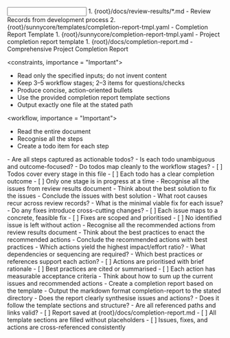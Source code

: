 <input>
  <context>
  1. {root}/docs/review-results/*.md - Review Records from development process
  2. {root}/sunnycore/templates/completion-report-tmpl.yaml - Completion Report Template
  </context>
  <templates>
  1. {root}/sunnycore/completion-report-tmpl.yaml - Project completion report template
  </templates>
</input>

<output>
1. {root}/docs/completion-report.md - Comprehensive Project Completion Report
</output>

<constraints, importance = "Important">
- Read only the specified inputs; do not invent content
- Keep 3–5 workflow stages; 2–3 items for questions/checks
- Produce concise, action-oriented bullets
- Use the provided completion report template sections
- Output exactly one file at the stated path
</constraints>

<workflow, importance = "Important">
  <stage id="0: create todo list">
  - Read the entire document
  - Recognise all the steps
  - Create a todo item for each step

  <questions>
  - Are all steps captured as actionable todos?
  - Is each todo unambiguous and outcome-focused?
  - Do todos map cleanly to the workflow stages?
  </questions>

  <checks>
  - [ ] Todos cover every stage in this file
  - [ ] Each todo has a clear completion outcome
  - [ ] Only one stage is in progress at a time
  </checks>
  </stage>

  <stage id="1: conclude the current issues">
  - Recognise all the issues from review results document
  - Think about the best solution to fix the issues
  - Conclude the issues with best solution

  <questions>
  - What root causes recur across review records?
  - What is the minimal viable fix for each issue?
  - Do any fixes introduce cross-cutting changes?
  </questions>

  <checks>
  - [ ] Each issue maps to a concrete, feasible fix
  - [ ] Fixes are scoped and prioritised
  - [ ] No identified issue is left without action
  </checks>
  </stage>

  <stage id="2: conclude the recommended actions">
  - Recognise all the recommended actions from review results document
  - Think about the best practices to enact the recommended actions
  - Conclude the recommended actions with best practices

  <questions>
  - Which actions yield the highest impact/effort ratio?
  - What dependencies or sequencing are required?
  - Which best practices or references support each action?
  </questions>

  <checks>
  - [ ] Actions are prioritised with brief rationale
  - [ ] Best practices are cited or summarised
  - [ ] Each action has measurable acceptance criteria
  </checks>
  </stage>

  <stage id="3: conclude the completion report">
  - Think about how to sum up the current issues and recommended actions
  - Create a completion report based on the template
  - Output the markdown format completion-report to the stated directory

  <questions>
  - Does the report clearly synthesise issues and actions?
  - Does it follow the template sections and structure?
  - Are all referenced paths and links valid?
  </questions>

  <checks>
  - [ ] Report saved at {root}/docs/completion-report.md
  - [ ] All template sections are filled without placeholders
  - [ ] Issues, fixes, and actions are cross-referenced consistently
  </checks>
  </stage>
</workflow>